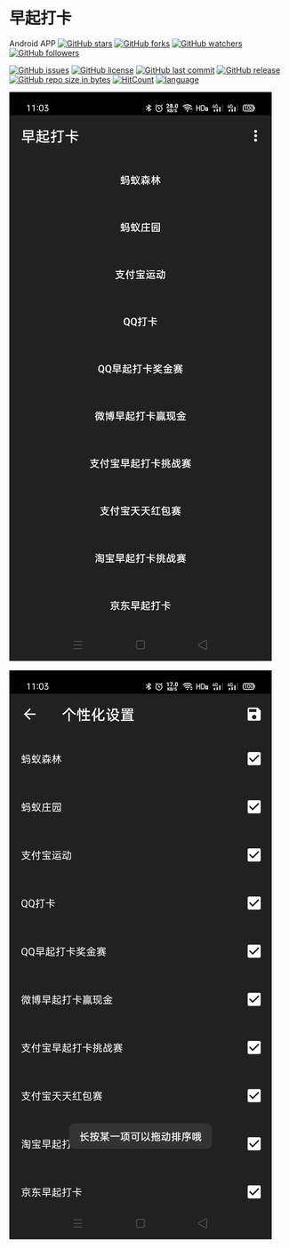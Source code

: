 # 早起打卡
Android APP
[![GitHub stars](https://img.shields.io/github/stars/itning/GetUpEarly.svg?style=social&label=Stars)](https://github.com/itning/GetUpEarly/stargazers)
[![GitHub forks](https://img.shields.io/github/forks/itning/GetUpEarly.svg?style=social&label=Fork)](https://github.com/itning/GetUpEarly/network/members)
[![GitHub watchers](https://img.shields.io/github/watchers/itning/GetUpEarly.svg?style=social&label=Watch)](https://github.com/itning/GetUpEarly/watchers)
[![GitHub followers](https://img.shields.io/github/followers/itning.svg?style=social&label=Follow)](https://github.com/itning?tab=followers)

[![GitHub issues](https://img.shields.io/github/issues/itning/GetUpEarly.svg)](https://github.com/itning/GetUpEarly/issues)
[![GitHub license](https://img.shields.io/github/license/itning/GetUpEarly.svg)](https://github.com/itning/GetUpEarly/blob/master/LICENSE)
[![GitHub last commit](https://img.shields.io/github/last-commit/itning/GetUpEarly.svg)](https://github.com/itning/GetUpEarly/commits)
[![GitHub release](https://img.shields.io/github/release/itning/GetUpEarly.svg)](https://github.com/itning/GetUpEarly/releases)
[![GitHub repo size in bytes](https://img.shields.io/github/repo-size/itning/GetUpEarly.svg)](https://github.com/itning/GetUpEarly)
[![HitCount](https://hitcount.itning.top/?u=itning&r=GetUpEarly)](https://github.com/itning/hit-count)
[![language](https://img.shields.io/badge/language-JAVA-green.svg)](https://github.com/itning/GetUpEarly)

![index](https://raw.githubusercontent.com/itning/GetUpEarly/master/pic/index.jpg)

![index](https://raw.githubusercontent.com/itning/GetUpEarly/master/pic/setting.jpg)
